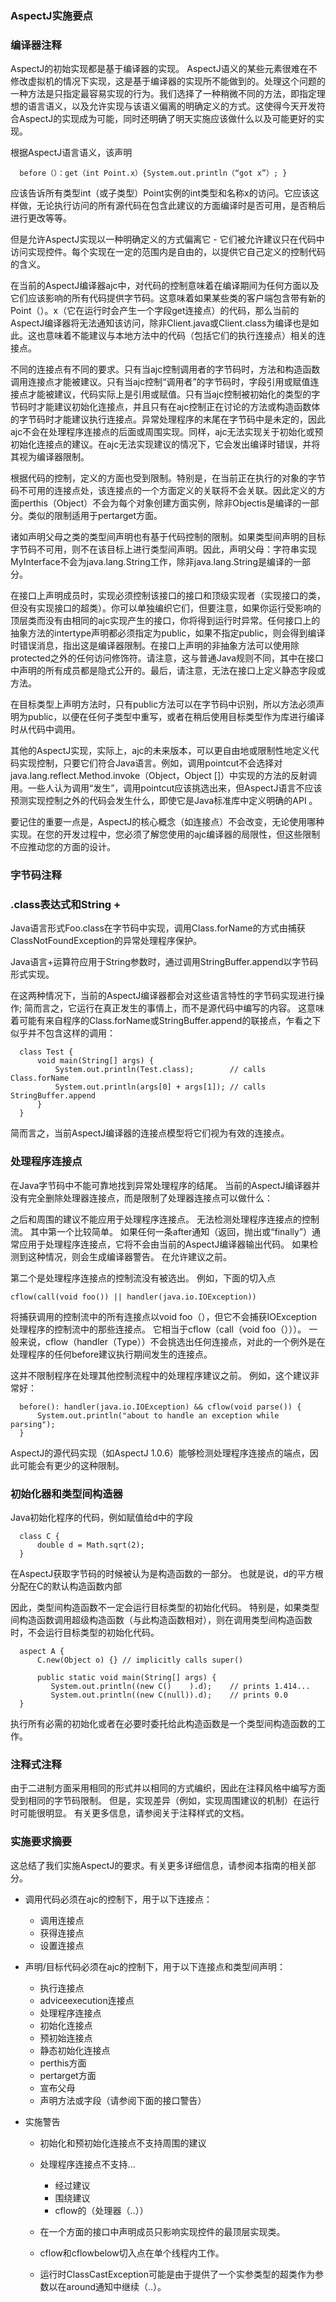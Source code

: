 ### AspectJ实施要点 ###

### 编译器注释 ###

AspectJ的初始实现都是基于编译器的实现。 AspectJ语义的某些元素很难在不修改虚拟机的情况下实现，这是基于编译器的实现所不能做到的。处理这个问题的一种方法是只指定最容易实现的行为。我们选择了一种稍微不同的方法，即指定理想的语言语义，以及允许实现与该语义偏离的明确定义的方式。这使得今天开发符合AspectJ的实现成为可能，同时还明确了明天实施应该做什么以及可能更好的实现。

根据AspectJ语言语义，该声明

	  before（）：get（int Point.x）{System.out.println（“got x”）; }


应该告诉所有类型int（或子类型）Point实例的int类型和名称x的访问。它应该这样做，无论执行访问的所有源代码在包含此建议的方面编译时是否可用，是否稍后进行更改等等。

但是允许AspectJ实现以一种明确定义的方式偏离它 - 它们被允许建议只在代码中访问实现控件。每个实现在一定的范围内是自由的，以提供它自己定义的控制代码的含义。

在当前的AspectJ编译器ajc中，对代码的控制意味着在编译期间为任何方面以及它们应该影响的所有代码提供字节码。这意味着如果某些类的客户端包含带有新的Point（）。x（它在运行时会产生一个字段get连接点）的代码，那么当前的AspectJ编译器将无法通知该访问，除非Client.java或Client.class为编译也是如此。这也意味着不能建议与本地方法中的代码（包括它们的执行连接点）相关的连接点。

不同的连接点有不同的要求。只有当ajc控制调用者的字节码时，方法和构造函数调用连接点才能被建议。只有当ajc控制“调用者”的字节码时，字段引用或赋值连接点才能被建议，代码实际上是引用或赋值。只有当ajc控制被初始化的类型的字节码时才能建议初始化连接点，并且只有在ajc控制正在讨论的方法或构造函数体的字节码时才能建议执行连接点。异常处理程序的末尾在字节码中是未定的，因此ajc不会在处理程序连接点的后面或周围实现。同样，ajc无法实现关于初始化或预初始化连接点的建议。在ajc无法实现建议的情况下，它会发出编译时错误，并将其视为编译器限制。

根据代码的控制，定义的方面也受到限制。特别是，在当前正在执行的对象的字节码不可用的连接点处，该连接点的一个方面定义的关联将不会关联。因此定义的方面perthis（Object）不会为每个对象创建方面实例，除非Objectis是编译的一部分。类似的限制适用于pertarget方面。


诸如声明父母之类的类型间声明也有基于代码控制的限制。如果类型间声明的目标字节码不可用，则不在该目标上进行类型间声明。因此，声明父母：字符串实现MyInterface不会为java.lang.String工作，除非java.lang.String是编译的一部分。

在接口上声明成员时，实现必须控制该接口的接口和顶级实现者（实现接口的类，但没有实现接口的超类）。你可以单独编织它们，但要注意，如果你运行受影响的顶层类而没有由相同的ajc实现产生的接口，你将得到运行时异常。任何接口上的抽象方法的intertype声明都必须指定为public，如果不指定public，则会得到编译时错误消息，指出这是编译器限制。在接口上声明的非抽象方法可以使用除protected之外的任何访问修饰符。请注意，这与普通Java规则不同，其中在接口中声明的所有成员都是隐式公开的。最后，请注意，无法在接口上定义静态字段或方法。

在目标类型上声明方法时，只有public方法可以在字节码中识别，所以方法必须声明为public，以便在任何子类型中重写，或者在稍后使用目标类型作为库进行编译时从代码中调用。

其他的AspectJ实现，实际上，ajc的未来版本，可以更自由地或限制性地定义代码实现控制，只要它们符合Java语言。例如，调用pointcut不会选择对java.lang.reflect.Method.invoke（Object，Object []）中实现的方法的反射调用。一些人认为调用“发生”，调用pointcut应该挑选出来，但AspectJ语言不应该预测实现控制之外的代码会发生什么，即使它是Java标准库中定义明确的API 。

要记住的重要一点是，AspectJ的核心概念（如连接点）不会改变，无论使用哪种实现。在您的开发过程中，您必须了解您使用的ajc编译器的局限性，但这些限制不应推动您的方面的设计。


### 字节码注释 ###

### .class表达式和String + ###

Java语言形式Foo.class在字节码中实现，调用Class.forName的方式由捕获ClassNotFoundException的异常处理程序保护。

Java语言+运算符应用于String参数时，通过调用StringBuffer.append以字节码形式实现。

在这两种情况下，当前的AspectJ编译器都会对这些语言特性的字节码实现进行操作; 简而言之，它运行在真正发生的事情上，而不是源代码中编写的内容。 这意味着可能有来自程序的Class.forName或StringBuffer.append的联接点，乍看之下似乎并不包含这样的调用：



	  class Test {
	      void main(String[] args) {
	          System.out.println(Test.class);        // calls Class.forName
	          System.out.println(args[0] + args[1]); // calls StringBuffer.append
	      }
	  }

简而言之，当前AspectJ编译器的连接点模型将它们视为有效的连接点。

### 处理程序连接点 ###

在Java字节码中不能可靠地找到异常处理程序的结尾。 当前的AspectJ编译器并没有完全删除处理器连接点，而是限制了处理器连接点可以做什么：

之后和周围的建议不能应用于处理程序连接点。
无法检测处理程序连接点的控制流。
其中第一个比较简单。 如果任何一条after通知（返回，抛出或“finally”）通常应用于处理程序连接点，它将不会由当前的AspectJ编译器输出代码。 如果检测到这种情况，则会生成编译器警告。 在允许建议之前。

第二个是处理程序连接点的控制流没有被选出。 例如，下面的切入点

	cflow(call(void foo()) || handler(java.io.IOException))

将捕获调用的控制流中的所有连接点以void foo（），但它不会捕获IOException处理程序的控制流中的那些连接点。 它相当于cflow（call（void foo（）））。 一般来说，cflow（handler（Type））不会挑选出任何连接点，对此的一个例外是在处理程序的任何before建议执行期间发生的连接点。

这并不限制程序在处理其他控制流程中的处理程序建议之前。 例如，这个建议非常好：

	  before(): handler(java.io.IOException) && cflow(void parse()) {
	      System.out.println("about to handle an exception while parsing");
	  }


AspectJ的源代码实现（如AspectJ 1.0.6）能够检测处理程序连接点的端点，因此可能会有更少的这种限制。

### 初始化器和类型间构造器 ###

Java初始化程序的代码，例如赋值给d中的字段

	  class C {
	      double d = Math.sqrt(2);
	  }


在AspectJ获取字节码的时候被认为是构造函数的一部分。 也就是说，d的平方根分配在C的默认构造函数内部

因此，类型间构造函数不一定会运行目标类型的初始化代码。 特别是，如果类型间构造函数调用超级构造函数（与此构造函数相对），则在调用类型间构造函数时，不会运行目标类型的初始化代码。

	  aspect A {
	      C.new(Object o) {} // implicitly calls super()
	
	      public static void main(String[] args) {
	         System.out.println((new C()    ).d);    // prints 1.414...
	         System.out.println((new C(null)).d);    // prints 0.0
	  }

执行所有必需的初始化或者在必要时委托给此构造函数是一个类型间构造函数的工作。


### 注释式注释 ###

由于二进制方面采用相同的形式并以相同的方式编织，因此在注释风格中编写方面受到相同的字节码限制。 但是，实现差异（例如，实现周围建议的机制）在运行时可能很明显。 有关更多信息，请参阅关于注释样式的文档。


### 实施要求摘要 ###


这总结了我们实施AspectJ的要求。有关更多详细信息，请参阅本指南的相关部分。

- 调用代码必须在ajc的控制下，用于以下连接点：

	- 调用连接点
	- 获得连接点
	- 设置连接点

- 声明/目标代码必须在ajc的控制下，用于以下连接点和类型间声明：

	- 执行连接点
	- adviceexecution连接点
	- 处理程序连接点
	- 初始化连接点
	- 预初始连接点
	- 静态初始化连接点
	- perthis方面
	- pertarget方面
	- 宣布父母
	- 声明方法或字段（请参阅下面的接口警告）

- 实施警告

	- 初始化和预初始化连接点不支持周围的建议

	- 处理程序连接点不支持...

		- 经过建议
		- 围绕建议
		- cflow的（处理器（..））
	- 在一个方面的接口中声明成员只影响实现控件的最顶层实现类。

	- cflow和cflowbelow切入点在单个线程内工作。

	- 运行时ClassCastException可能是由于提供了一个实参类型的超类作为参数以在around通知中继续（..）。